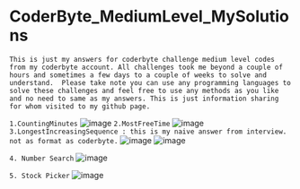# CoderByte_MediumLevel_MySolutions

`This is just my answers for coderbyte challenge medium level codes from my coderbyte account. All challenges took me beyond a couple of hours and sometimes a few days to a couple of weeks to solve and understand.  Please take note you can use any programming languages to solve these challenges and feel free to use any methods as you like and no need to same as my answers.
This is just information sharing for whom visited to my github page.`

`1.CountingMinutes`
![image](https://github.com/Thein-Naing/CoderByte_MediumLevel_MySolutions/assets/117463446/99b215ec-55b4-4bdf-8483-810ece9f450b)
`2.MostFreeTime`
![image](https://github.com/Thein-Naing/CoderByte_MediumLevel_MySolutions/assets/117463446/fcedf494-8604-426f-953f-0311e455000d)
`3.LongestIncreasingSequence : this is my naive answer from interview. not as format as coderbyte.`
![image](https://github.com/Thein-Naing/CoderByte_MediumLevel_MySolutions/assets/117463446/9e859159-e108-451d-b3f0-cccaf37fff7f)
![image](https://github.com/Thein-Naing/CoderByte_MediumLevel_MySolutions/assets/117463446/bf863788-2c1a-4e03-8a6e-de0056230514)

`4. Number Search`
![image](https://github.com/Thein-Naing/CoderByte_MediumLevel_MySolutions/assets/117463446/8be4b1e5-c740-4998-ab4f-628210b55abd)

`5. Stock Picker`
![image](https://github.com/Thein-Naing/CoderByte_MediumLevel_MySolutions/assets/117463446/168a1db4-3c4c-415d-b502-31524d79b6cb)






